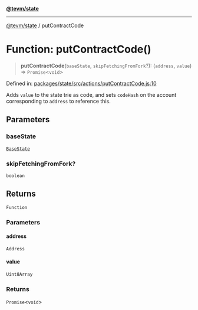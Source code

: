 [**@tevm/state**](../README.md)

***

[@tevm/state](../globals.md) / putContractCode

# Function: putContractCode()

> **putContractCode**(`baseState`, `skipFetchingFromFork`?): (`address`, `value`) => `Promise`\<`void`\>

Defined in: [packages/state/src/actions/putContractCode.js:10](https://github.com/evmts/tevm-monorepo/blob/main/packages/state/src/actions/putContractCode.js#L10)

Adds `value` to the state trie as code, and sets `codeHash` on the account
corresponding to `address` to reference this.

## Parameters

### baseState

[`BaseState`](../type-aliases/BaseState.md)

### skipFetchingFromFork?

`boolean`

## Returns

`Function`

### Parameters

#### address

`Address`

#### value

`Uint8Array`

### Returns

`Promise`\<`void`\>
